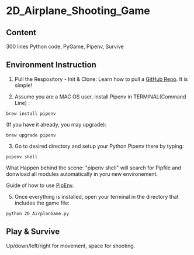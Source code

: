 # 2D_Airplane_Shooting_Game

## Content 
300 lines Python code, PyGame, Pipenv, Survive

## Environment Instruction
1. Pull the Respository - Init & Clone: 
  Learn how to pull a [GitHub Repo](https://git-scm.com/book/en/v2/Git-Basics-Getting-a-Git-Repository). It is simple! 
  

2. Assume you are a MAC OS user, install Pipenv in TERMINAL(Command Line) : 
  
  `brew install pipenv`
  
   (If you have it already, you may upgrade): 
  
  `brew upgrade pipenv`
  
3. Go to desired directory and setup your Python Pipenv there by typing: 
  
  `pipenv shell`
  
  What Happen behind the scene: "pipenv shell" will search for Pipfile and donwload all modules automatically in yoru new environement.
  
  Guide of how to use [PipEnv](https://realpython.com/pipenv-guide/#yes-i-need-to-distribute-my-code-as-a-package).
  
 
  
5. Once everything is installed, open your terminal in the directory that includes the game file: 
  
  `python 2D_AirplanGame.py` 

## Play & Survive
Up/down/left/right for movement, space for shooting.
